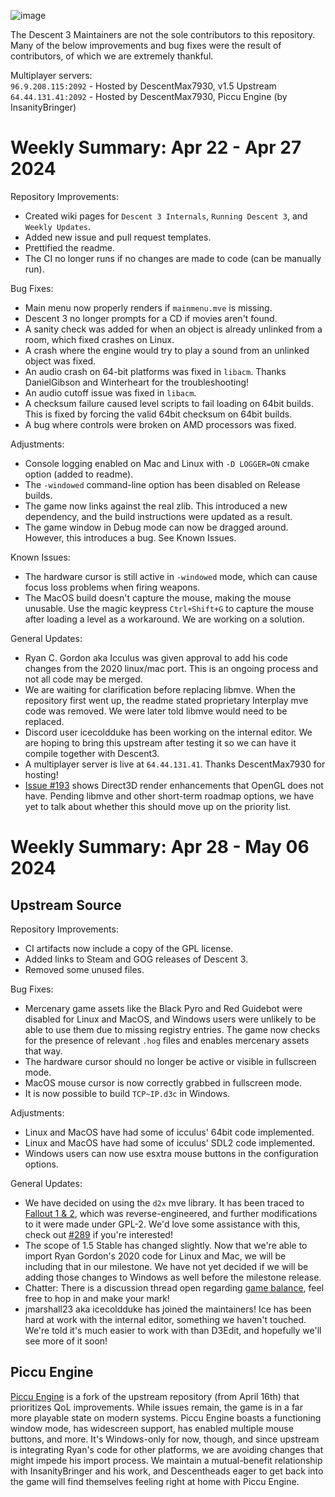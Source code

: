 ![image](https://github.com/DescentDevelopers/Descent3/assets/47716344/a772b8e6-4b2f-4606-aa3f-35208189d11b)

The Descent 3 Maintainers are not the sole contributors to this repository. Many of the below improvements and bug fixes were the result of contributors, of which we are extremely thankful.

Multiplayer servers:  
`96.9.208.115:2092` - Hosted by DescentMax7930, v1.5 Upstream  
`64.44.131.41:2092` - Hosted by DescentMax7930, Piccu Engine (by InsanityBringer)

# Weekly Summary: Apr 22 - Apr 27 2024

Repository Improvements:
- Created wiki pages for `Descent 3 Internals`, `Running Descent 3`, and `Weekly Updates`.
- Added new issue and pull request templates.
- Prettified the readme.
- The CI no longer runs if no changes are made to code (can be manually run).

Bug Fixes:
- Main menu now properly renders if `mainmenu.mve` is missing.
- Descent 3 no longer prompts for a CD if movies aren't found.
- A sanity check was added for when an object is already unlinked from a room, which fixed crashes on Linux.
- A crash where the engine would try to play a sound from an unlinked object was fixed.
- An audio crash on 64-bit platforms was fixed in `libacm`. Thanks DanielGibson and Winterheart for the troubleshooting!
- An audio cutoff issue was fixed in `libacm`.
- A checksum failure caused level scripts to fail loading on 64bit builds. This is fixed by forcing the valid 64bit checksum on 64bit builds.
- A bug where controls were broken on AMD processors was fixed.


Adjustments:
- Console logging enabled on Mac and Linux with `-D LOGGER=ON` cmake option (added to readme).
- The `-windowed` command-line option has been disabled on Release builds.
- The game now links against the real zlib. This introduced a new dependency, and the build instructions were updated as a result.
- The game window in Debug mode can now be dragged around. However, this introduces a bug. See Known Issues.

Known Issues:
- The hardware cursor is still active in `-windowed` mode, which can cause focus loss problems when firing weapons.
- The MacOS build doesn't capture the mouse, making the mouse unusable. Use the magic keypress `Ctrl+Shift+G` to capture the mouse after loading a level as a workaround. We are working on a solution.

General Updates:
- Ryan C. Gordon aka Icculus was given approval to add his code changes from the 2020 linux/mac port. This is an ongoing process and not all code may be merged.
- We are waiting for clarification before replacing libmve. When the repository first went up, the readme stated proprietary Interplay mve code was removed. We were later told libmve would need to be replaced.
- Discord user icecoldduke has been working on the internal editor. We are hoping to bring this upstream after testing it so we can have it compile together with Descent3.
- A multiplayer server is live at `64.44.131.41`. Thanks DescentMax7930 for hosting!
- [Issue #193](https://github.com/DescentDevelopers/Descent3/issues/193) shows Direct3D render enhancements that OpenGL does not have. Pending libmve and other short-term roadmap options, we have yet to talk about whether this should move up on the priority list.

# Weekly Summary: Apr 28 - May 06 2024

## Upstream Source
Repository Improvements:
- CI artifacts now include a copy of the GPL license.
- Added links to Steam and GOG releases of Descent 3.
- Removed some unused files.

Bug Fixes:
- Mercenary game assets like the Black Pyro and Red Guidebot were disabled for Linux and MacOS, and Windows users were unlikely to be able to use them due to missing registry entries. The game now checks for the presence of relevant `.hog` files and enables mercenary assets that way.
- The hardware cursor should no longer be active or visible in fullscreen mode.
- MacOS mouse cursor is now correctly grabbed in fullscreen mode.
- It is now possible to build `TCP~IP.d3c` in Windows.

Adjustments:
- Linux and MacOS have had some of icculus' 64bit code implemented.
- Linux and MacOS have had some of icculus' SDL2 code implemented.
- Windows users can now use esxtra mouse buttons in the configuration options.

General Updates:
- We have decided on using the `d2x` mve library. It has been traced to [Fallout 1 & 2](https://fodev.net/files/fo2/tools.html), which was reverse-engineered, and further modifications to it were made under GPL-2. We'd love some assistance with this, check out [#289](https://github.com/DescentDevelopers/Descent3/pull/289) if you're interested!
- The scope of 1.5 Stable has changed slightly. Now that we're able to import Ryan Gordon's 2020 code for Linux and Mac, we will be including that in our milestone. We have not yet decided if we will be adding those changes to Windows as well before the milestone release.
- Chatter: There is a discussion thread open regarding [game balance](https://github.com/DescentDevelopers/Descent3/discussions/274), feel free to hop in and make your mark!
- jmarshall23 aka icecoldduke has joined the maintainers! Ice has been hard at work with the internal editor, something we haven't touched. We're told it's much easier to work with than D3Edit, and hopefully we'll see more of it soon!

## Piccu Engine
[Piccu Engine](https://github.com/InsanityBringer/PiccuEngine) is a fork of the upstream repository (from April 16th) that prioritizes QoL improvements. While issues remain, the game is in a far more playable state on modern systems. 
Piccu Engine boasts a functioning window mode, has widescreen support, has enabled multiple mouse buttons, and more. It's Windows-only for now, though, and since upstream is integrating Ryan's code for other platforms, we are avoiding changes that might impede his import process.
We maintain a mutual-benefit relationship with InsanityBringer and his work, and Descentheads eager to get back into the game will find themselves feeling right at home with Piccu Engine.